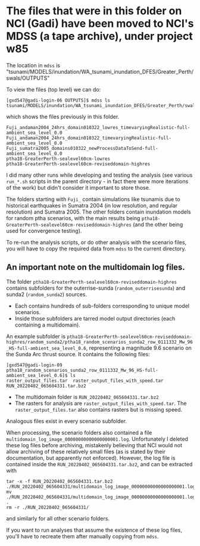# The files that were in this folder on NCI (Gadi) have been moved to NCI's MDSS (a tape archive), under project w85

The location in `mdss` is "tsunami/MODELS/inundation/WA_tsunami_inundation_DFES/Greater_Perth/swals/OUTPUTS"

To view the files (top level) we can do: 
```
[gxd547@gadi-login-06 OUTPUTS]$ mdss ls tsunami/MODELS/inundation/WA_tsunami_inundation_DFES/Greater_Perth/swals/OUTPUTS
```
which shows the files previously in this folder.
```
Fuji_andaman2004_24hrs_domain010322_lowres_timevaryingRealistic-full-ambient_sea_level_0.0
Fuji_andaman2004_24hrs_domain010322_timevaryingRealistic-full-ambient_sea_level_0.0
Fuji_sumatra2005_domains010322_newProcessDataToSend-full-ambient_sea_level_0.0
ptha18-GreaterPerth-sealevel60cm-lowres
ptha18-GreaterPerth-sealevel60cm-reviseddomain-highres
```
I did many other runs while developing and testing the analysis (see various `run_*.sh` scripts in the parent directory - in fact there were more iterations of the work) but didn't consider it important to store those.

The folders starting with `Fuji_` contain simulations like tsunamis due to historical earthquakes in Sumatra 2004 (in low resolution, and regular resolution) and Sumatra 2005. The other folders contain inundation models for random ptha scenarios, with the main results being `ptha18-GreaterPerth-sealevel60cm-reviseddomain-highres` (and the other being used for convergence testing).

To re-run the analysis scripts, or do other analysis with the scenario files, you will have to copy the required data from `mdss` to the current directory.

## An important note on the multidomain log files.

The folder `ptha18-GreaterPerth-sealevel60cm-reviseddomain-highres` contains subfolders for the outerrise-sunda (`random_outerrisesunda`) and sunda2 (`random_sunda2`) sources. 
* Each contains hundreds of sub-folders corresponding to unique model scenarios. 
* Inside those subfolders are tarred model output directories (each containing a multidomain). 

An example subfolder is `ptha18-GreaterPerth-sealevel60cm-reviseddomain-highres/random_sunda2/ptha18_random_scenarios_sunda2_row_0111332_Mw_96_HS-full-ambient_sea_level_0.6`, representing a magnitude 9.6 scenario on the Sunda Arc thrust source. It contains the following files:
```
[gxd547@gadi-login-09 ptha18_random_scenarios_sunda2_row_0111332_Mw_96_HS-full-ambient_sea_level_0.6]$ ls
raster_output_files.tar  raster_output_files_with_speed.tar  RUN_20220402_065604331.tar.bz2
```
* The multidomain folder is `RUN_20220402_065604331.tar.bz2`
* The rasters for analysis are `raster_output_files_with_speed.tar`. The `raster_output_files.tar` also contains rasters but is missing speed.

Analogous files exist in every scenario subfolder.

When processing, the scenario folders also contained a file `multidomain_log_image_00000000000000000001.log`. Unfortunately I deleted these log files before archiving, mistakenly believing that NCI would not allow archiving of these relatively small files (as is stated by their documentation, but apparently not enforced). However, the log file is contained inside the `RUN_20220402_065604331.tar.bz2`, and can be extracted with
```
tar -x -f RUN_20220402_065604331.tar.bz2 ./RUN_20220402_065604331/multidomain_log_image_00000000000000000001.log
mv ./RUN_20220402_065604331/multidomain_log_image_00000000000000000001.log .
rm -r ./RUN_20220402_065604331/
```
and similarly for all other scenario folders. 

If you want to run analyses that assume the existence of these log files, you'll have to recreate them after manually copying from `mdss`.
